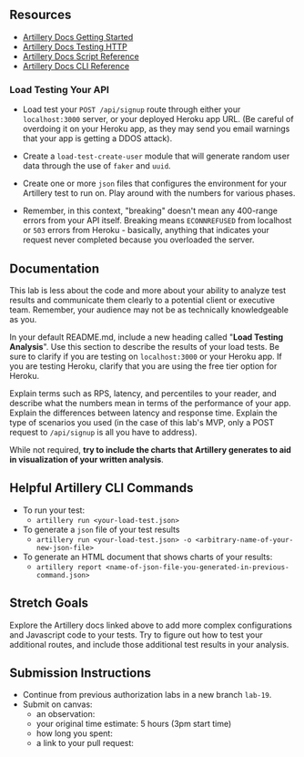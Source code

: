 ## Resources
* [Artillery Docs Getting Started](https://artillery.io/docs/getting-started/)
* [Artillery Docs Testing HTTP](https://artillery.io/docs/http-reference/#extracting-and-reusing-parts-of-a-response-request-chaining)
* [Artillery Docs Script Reference](https://artillery.io/docs/script-reference/)
* [Artillery Docs CLI Reference](https://artillery.io/docs/cli-reference/)

### Load Testing Your API
* Load test your `POST /api/signup` route through either your `localhost:3000` server, or your deployed Heroku app URL. (Be careful of overdoing it on your Heroku app, as they may send you email warnings that your app is getting a DDOS attack). 

* Create a `load-test-create-user` module that will generate random user data through the use of `faker` and `uuid`. 

* Create one or more `json` files that configures the environment for your Artillery test to run on. Play around with the numbers for various phases. 

* Remember, in this context, "breaking" doesn't mean any 400-range errors from your API itself. Breaking means `ECONNREFUSED` from localhost or `503` errors from Heroku - basically, anything that indicates your request never completed because you overloaded the server. 

## Documentation
This lab is less about the code and more about your ability to analyze test results and communicate them clearly to a potential client or executive team. Remember, your audience may not be as technically knowledgeable as you. 

In your default README.md, include a new heading called "**Load Testing Analysis**". Use this section to describe the results of your load tests. Be sure to clarify if you are testing on `localhost:3000` or your Heroku app. If you are testing Heroku, clarify that you are using the free tier option for Heroku. 

Explain terms such as RPS, latency, and percentiles to your reader, and describe what the numbers mean in terms of the performance of your app. Explain the differences between latency and response time. Explain the type of scenarios you used (in the case of this lab's MVP, only a POST request to `/api/signup` is all you have to address). 

While not required, **try to include the charts that Artillery generates to aid in visualization of your written analysis**. 

## Helpful Artillery CLI Commands
* To run your test:
  * `artillery run <your-load-test.json>`
* To generate a `json` file of your test results
  * `artillery run <your-load-test.json> -o <arbitrary-name-of-your-new-json-file>`
* To generate an HTML document that shows charts of your results:
  * `artillery report <name-of-json-file-you-generated-in-previous-command.json>`

## Stretch Goals
Explore the Artillery docs linked above to add more complex configurations and Javascript code to your tests. Try to figure out how to test your additional routes, and include those additional test results in your analysis. 

## Submission Instructions
* Continue from previous authorization labs in a new branch `lab-19`.
* Submit on canvas: 
  * an observation: 
  * your original time estimate: 5 hours (3pm start time)
  * how long you spent: 
  * a link to your pull request: 
